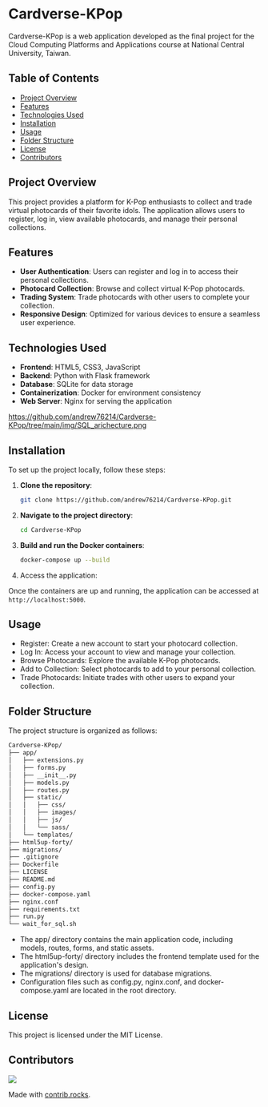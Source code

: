 # Cardverse-KPop

Cardverse-KPop is a web application developed as the final project for the Cloud Computing Platforms and Applications course at National Central University, Taiwan.

## Table of Contents

- [Project Overview](#project-overview)
- [Features](#features)
- [Technologies Used](#technologies-used)
- [Installation](#installation)
- [Usage](#usage)
- [Folder Structure](#folder-structure)
- [License](#license)
- [Contributors](#contributors)

## Project Overview

This project provides a platform for K-Pop enthusiasts to collect and trade virtual photocards of their favorite idols. The application allows users to register, log in, view available photocards, and manage their personal collections.

## Features

- **User Authentication**: Users can register and log in to access their personal collections.
- **Photocard Collection**: Browse and collect virtual K-Pop photocards.
- **Trading System**: Trade photocards with other users to complete your collection.
- **Responsive Design**: Optimized for various devices to ensure a seamless user experience.

## Technologies Used

- **Frontend**: HTML5, CSS3, JavaScript
- **Backend**: Python with Flask framework
- **Database**: SQLite for data storage
- **Containerization**: Docker for environment consistency
- **Web Server**: Nginx for serving the application

https://github.com/andrew76214/Cardverse-KPop/tree/main/img/SQL_arichecture.png

## Installation

To set up the project locally, follow these steps:

1. **Clone the repository**:

   ```bash
   git clone https://github.com/andrew76214/Cardverse-KPop.git
   ```
2. **Navigate to the project directory**:
   ```bash
   cd Cardverse-KPop
   ```
3. **Build and run the Docker containers**:
   ```bash
   docker-compose up --build
   ```
4. Access the application:

  Once the containers are up and running, the application can be accessed at ```http://localhost:5000```.

## Usage
- Register: Create a new account to start your photocard collection.
- Log In: Access your account to view and manage your collection.
- Browse Photocards: Explore the available K-Pop photocards.
- Add to Collection: Select photocards to add to your personal collection.
- Trade Photocards: Initiate trades with other users to expand your collection.

## Folder Structure
The project structure is organized as follows:

```bash
Cardverse-KPop/
├── app/
│   ├── extensions.py
│   ├── forms.py
│   ├── __init__.py
│   ├── models.py
│   ├── routes.py
│   ├── static/
│   │   ├── css/
│   │   ├── images/
│   │   ├── js/
│   │   └── sass/
│   └── templates/
├── html5up-forty/
├── migrations/
├── .gitignore
├── Dockerfile
├── LICENSE
├── README.md
├── config.py
├── docker-compose.yaml
├── nginx.conf
├── requirements.txt
├── run.py
└── wait_for_sql.sh
```

- The app/ directory contains the main application code, including models, routes, forms, and static assets.
- The html5up-forty/ directory includes the frontend template used for the application's design.
- The migrations/ directory is used for database migrations.
- Configuration files such as config.py, nginx.conf, and docker-compose.yaml are located in the root directory.

## License
This project is licensed under the MIT License.

## Contributors
<a href="https://github.com/andrew76214/Cardverse-KPop/graphs/contributors">
  <img src="https://contrib.rocks/image?repo=andrew76214/Cardverse-KPop" />
</a>

Made with [contrib.rocks](https://contrib.rocks).
